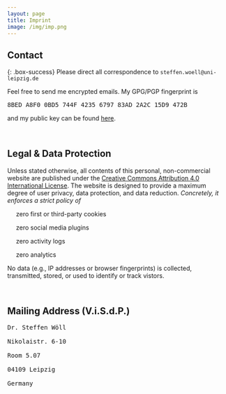 ```yaml
---
layout: page
title: Imprint
image: /img/imp.png
---
```


## Contact

{: .box-success}
Please direct all correspondence to `steffen.woell@uni-leipzig.de`

<div class="box-note" style="margin-bottom:60px">
Feel free to send me encrypted emails. My GPG/PGP fingerprint is <pre>8BED A8F0 0BD5 744F 4235 6797 83AD 2A2C 15D9 472B</pre> and my public key can be found <a href="/doc/sw_pgp_public_key.asc">here</a>.
</div>

<!--## Social Media

<div class="box-blue">
<div>
<div><i class="fab fa-researchgate" style="padding-right:15px"></i><a href="https://www.researchgate.net/profile/Steffen-Woell" target="_blank">ResearchGate</a></div><br/>
<div><i class="fab fa-mastodon" style="padding-right:15px"></i><a href="https://mastodon.social/@SteffenWoell" target="_blank">Mastodon</a></div><br/>
<div><i class="fab fa-instagram" style="padding-right:15px"></i><a href="https://www.instagram.com/streetart_leipzig/" target="_blank">Instagram</a></div><br/>
<div><i class="fab fa-soundcloud" style="padding-right:10px"></i><a href="https://soundcloud.com/w-a_s" target="_blank">SoundCloud</a></div>
</div>
</div>-->

## Legal & Data Protection

<div class="box-warning" style="margin-bottom:60px">
Unless stated otherwise, all contents of this personal, non-commercial website are published under the <a rel="license" href="https://creativecommons.org/licenses/by/4.0/" title="CC BY 4.0" target="_blank">Creative Commons Attribution 4.0 International License</a>. The website is designed to provide a maximum degree of user privacy, data protection, and data reduction. <em>Concretely, it enforces a strict policy of</em>
<p><i class="fas fa-toggle-on" style="padding-left:10px; padding-right:10px"></i>zero first or third-party cookies</p>
<p><i class="fas fa-toggle-on" style="padding-left:10px; padding-right:10px"></i>zero social media plugins</p>
<p><i class="fas fa-toggle-on" style="padding-left:10px; padding-right:10px"></i>zero activity logs</p>
<p><i class="fas fa-toggle-on" style="padding-left:10px; padding-right:10px"></i>zero analytics</p>
<p>No data (e.g., IP addresses or browser fingerprints) is collected, transmitted, stored, or used to identify or track vistors.</p>
</div>

## Mailing Address (V.i.S.d.P.)

<div class="box-note" style="margin-bottom:60px">
<pre>Dr. Steffen Wöll<br/>
Nikolaistr. 6-10<br/>
Room 5.07<br/>
04109 Leipzig<br/>
Germany</pre>
</div>
